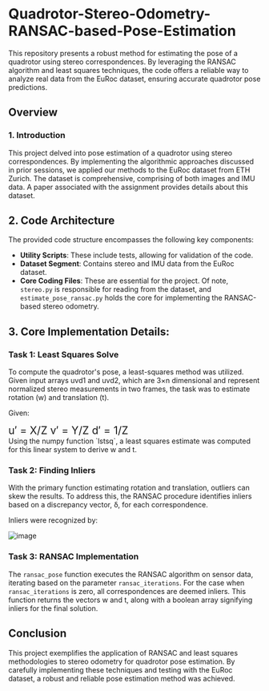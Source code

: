 # Quadrotor-Stereo-Odometry-RANSAC-based-Pose-Estimation
This repository presents a robust method for estimating the pose of a quadrotor using stereo correspondences. By leveraging the RANSAC algorithm and least squares techniques, the code offers a reliable way to analyze real data from the EuRoc dataset, ensuring accurate quadrotor pose predictions.

## Overview

### 1. Introduction
This project delved into pose estimation of a quadrotor using stereo correspondences. By implementing the algorithmic approaches discussed in prior sessions, we applied our methods to the EuRoc dataset from ETH Zurich. The dataset is comprehensive, comprising of both images and IMU data. A paper associated with the assignment provides details about this dataset.

## 2. Code Architecture
The provided code structure encompasses the following key components:
- **Utility Scripts**: These include tests, allowing for validation of the code.
- **Dataset Segment**: Contains stereo and IMU data from the EuRoc dataset.
- **Core Coding Files**: These are essential for the project. Of note, `stereo.py` is responsible for reading from the dataset, and `estimate_pose_ransac.py` holds the core for implementing the RANSAC-based stereo odometry.

## 3. Core Implementation Details:

### Task 1: Least Squares Solve
To compute the quadrotor's pose, a least-squares method was utilized. Given input arrays uvd1 and uvd2, which are 3×n dimensional and represent normalized stereo measurements in two frames, the task was to estimate rotation (w) and translation (t).

Given:
<div style="font-size: 1.5em;">
u′ = X/Z
v′ = Y/Z
d′ = 1/Z
</div>
Using the numpy function `lstsq`, a least squares estimate was computed for this linear system to derive w and t.

### Task 2: Finding Inliers
With the primary function estimating rotation and translation, outliers can skew the results. To address this, the RANSAC procedure identifies inliers based on a discrepancy vector, δ, for each correspondence.

Inliers were recognized by:

![image](https://github.com/Saibernard/Quadrotor-Stereo-Odometry-RANSAC-based-Pose-Estimation/assets/112599512/9047f262-7128-42b3-ad14-48123acd992b)


### Task 3: RANSAC Implementation
The `ransac_pose` function executes the RANSAC algorithm on sensor data, iterating based on the parameter `ransac_iterations`. For the case when `ransac_iterations` is zero, all correspondences are deemed inliers. This function returns the vectors w and t, along with a boolean array signifying inliers for the final solution.

## Conclusion
This project exemplifies the application of RANSAC and least squares methodologies to stereo odometry for quadrotor pose estimation. By carefully implementing these techniques and testing with the EuRoc dataset, a robust and reliable pose estimation method was achieved.


